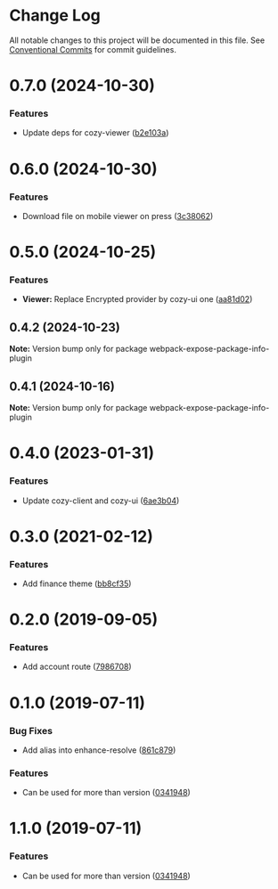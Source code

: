 # Change Log

All notable changes to this project will be documented in this file.
See [Conventional Commits](https://conventionalcommits.org) for commit guidelines.

# 0.7.0 (2024-10-30)


### Features

* Update deps for cozy-viewer ([b2e103a](https://github.com/cozy/cozy-libs/commit/b2e103a1280182881ae1133860c0a09650271920))





# 0.6.0 (2024-10-30)


### Features

* Download file on mobile viewer on press ([3c38062](https://github.com/cozy/cozy-libs/commit/3c38062e2c83d5b8f7d0065323c18d45b5ce9564))





# 0.5.0 (2024-10-25)


### Features

* **Viewer:** Replace Encrypted provider by cozy-ui one ([aa81d02](https://github.com/cozy/cozy-libs/commit/aa81d02f0a70de8044f704cbd895b1d54c9f38b8))





## 0.4.2 (2024-10-23)

**Note:** Version bump only for package webpack-expose-package-info-plugin





## 0.4.1 (2024-10-16)

**Note:** Version bump only for package webpack-expose-package-info-plugin





# 0.4.0 (2023-01-31)


### Features

* Update cozy-client and cozy-ui ([6ae3b04](https://github.com/cozy/cozy-libs/commit/6ae3b04925ae64fa30f3ec8b6e716453d0a630fe))





# 0.3.0 (2021-02-12)


### Features

* Add finance theme ([bb8cf35](https://github.com/cozy/cozy-libs/commit/bb8cf35))





# 0.2.0 (2019-09-05)


### Features

* Add account route ([7986708](https://github.com/cozy/cozy-libs/commit/7986708))





# 0.1.0 (2019-07-11)


### Bug Fixes

* Add alias into enhance-resolve ([861c879](https://github.com/cozy/cozy-libs/commit/861c879))


### Features

* Can be used for more than version ([0341948](https://github.com/cozy/cozy-libs/commit/0341948))





# 1.1.0 (2019-07-11)


### Features

* Can be used for more than version ([0341948](https://github.com/cozy/cozy-libs/commit/0341948))
